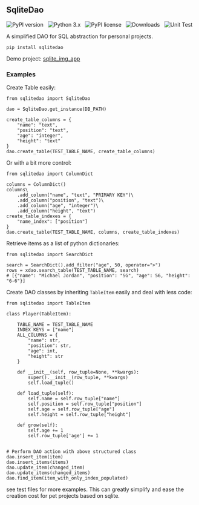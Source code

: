 ## SqliteDao

![PyPI version](http://img.shields.io/pypi/v/sqlitedao.svg) &nbsp; ![Python 3.x](http://img.shields.io/badge/Python-3.x-green.svg) &nbsp; ![PyPI license](https://img.shields.io/github/license/mashape/apistatus.svg) &nbsp; ![Downloads](https://pepy.tech/badge/sqlitedao) &nbsp; ![Unit Test](https://github.com/Aperocky/sqlitedao/workflows/Unit%20Test/badge.svg)

A simplified DAO for SQL abstraction for personal projects.

    pip install sqlitedao

Demo project: [sqlite_img_app](https://github.com/Aperocky/sqlite_img_demo)

### Examples

Create Table easily:

    from sqlitedao import SqliteDao

    dao = SqliteDao.get_instance(DB_PATH)

    create_table_columns = {
        "name": "text",
        "position": "text",
        "age": "integer",
        "height": "text"
    }
    dao.create_table(TEST_TABLE_NAME, create_table_columns)

Or with a bit more control:

    from sqlitedao import ColumnDict

    columns = ColumnDict()
    columns\
        .add_column("name", "text", "PRIMARY KEY")\
        .add_column("position", "text")\
        .add_column("age", "integer")\
        .add_column("height", "text")
    create_table_indexes = {
        "name_index": ["position"]
    }
    dao.create_table(TEST_TABLE_NAME, columns, create_table_indexes)

Retrieve items as a list of python dictionaries:

    from sqlitedao import SearchDict

    search = SearchDict().add_filter("age", 50, operator=">")
    rows = xdao.search_table(TEST_TABLE_NAME, search)
    # [{"name": "Michael Jordan", "position": "SG", "age": 56, "height": "6-6"}]

Create DAO classes by inheriting `TableItem` easily and deal with less code:

    from sqlitedao import TableItem

    class Player(TableItem):

        TABLE_NAME = TEST_TABLE_NAME
        INDEX_KEYS = ["name"]
        ALL_COLUMNS = {
            "name": str,
            "position": str,
            "age": int,
            "height": str
        }

        def __init__(self, row_tuple=None, **kwargs):
            super().__init__(row_tuple, **kwargs)
            self.load_tuple()

        def load_tuple(self):
            self.name = self.row_tuple["name"]
            self.position = self.row_tuple["position"]
            self.age = self.row_tuple["age"]
            self.height = self.row_tuple["height"]

        def grow(self):
            self.age += 1
            self.row_tuple['age'] += 1


    # Perform DAO action with above structured class
    dao.insert_item(item)
    dao.insert_items(items)
    dao.update_item(changed_item)
    dao.update_items(changed_items)
    dao.find_item(item_with_only_index_populated)

see test files for more examples. This can greatly simplify and ease the creation cost for pet projects based on sqlite.
